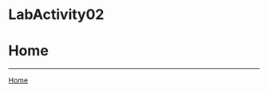 # LabActivity02
<!DOCTYPE html>
<html>
<head>
  <title> My Favorite Sports </title>
</head>
<body>
  <h1> Home </h1>
  <hr>
  <a href = "home.html"> Home </a>
</body>
</html>
